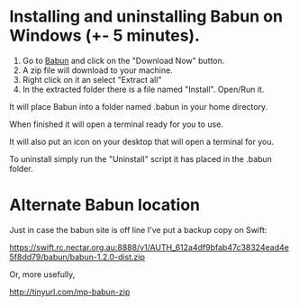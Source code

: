 # Installing and uninstalling Babun on Windows (+- 5 minutes).

1. Go to [Babun](http://babun.github.io/) and click on the "Download Now" button.
1. A zip file will download to your machine.
1. Right click on it an select "Extract all"
1. In the extracted folder there is a file named "Install". Open/Run it.

It will place Babun into a folder named .babun in your home directory.

When finished it will open a terminal ready for you to use.

It will also put an icon on your desktop that will open a terminal for you.

To uninstall simply run the "Uninstall" script it has placed in the .babun folder.

# Alternate Babun location

Just in case the babun site is off line I've put a backup copy on Swift:

https://swift.rc.nectar.org.au:8888/v1/AUTH_612a4df9bfab47c38324ead4e5f8dd79/babun/babun-1.2.0-dist.zip

Or, more usefully, 

http://tinyurl.com/mp-babun-zip
